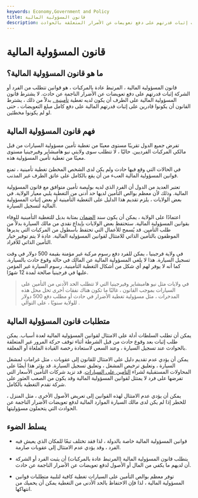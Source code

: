 ```yaml
---
keywords: Economy,Government and Policy
title: قانون المسؤولية المالية
description: قانون المسؤولية المالية هو لائحة قائمة على الدولة تتطلب من مالكي المركبات إثبات قدرتهم على دفع تعويضات عن الأضرار المتعلقة بالحوادث.
---
```


# قانون المسؤولية المالية
## ما هو قانون المسؤولية المالية؟

قانون المسؤولية المالية ، المرتبط عادة بالمركبات ، هو قوانين تتطلب من الفرد أو الشركة إثبات قدرتهم على دفع تعويضات عن الأضرار الناجمة عن حادث. لا يشترط قانون المسؤولية المالية على الطرف أن يكون لديه تغطية [تأمينية .](/insurance) بدلاً من ذلك ، يشترط القانون أن يكونوا قادرين على إثبات قدرتهم المالية على دفع كامل مبلغ التعويضات ، حتى لو لم يكونوا مخطئين.

## فهم قانون المسؤولية المالية

تفرض جميع الدول تقريبًا مستوى معينًا من تغطية تأمين مسؤولية السيارات من قبل مالكي المركبات الفرديين. حاليًا ، لا تتطلب سوى ولايتي نيو هامبشاير وفيرجينيا مستوى معينًا من تغطية تأمين المسؤولية هذه.

في الحالات التي وقع فيها حادث ولم يكن لدى الشخص المخطئ تغطية تأمينية ، تمنع قوانين المسؤولية المالية العبء من أن يقع بالكامل على عاتق الطرف غير المذنب.

تعتبر العديد من الدول أن الفرد الذي لديه بوليصة تأمين متوافق مع قانون المسؤولية المالية. وذلك لأن معظم بوالص التأمين لديها حد أدنى من التغطية يلبي معيار الولاية. في بعض الولايات ، يلزم تقديم هذا الدليل على التغطية التأمينية أو بعض إثبات المسؤولية المالية لتسجيل السيارة.

اعتمادًا على الولاية ، يمكن أن يكون سند [الضمان](/surety) بمثابة بديل للتغطية التأمينية للوفاء بقوانين المسؤولية المالية. ستحتفظ بعض الولايات بإيداع نقدي من مالك السيارة بدلاً من طلب التأمين. قد يُسمح للأعمال التي تحتفظ بأسطول من المركبات التي يديرها الموظفون بالتأمين الذاتي للامتثال لقوانين المسؤولية المالية. عادة لا يتم توفير خيار التأمين الذاتي للأفراد.

في ولاية فرجينيا ، يمكن للفرد دفع رسوم مركبة غير مؤمنة بقيمة 500 دولار في وقت تسجيل السيارة. هذا لا يلغي المسؤولية المالية عن المالك في حالة وقوع حادث بالسيارة. كما أنه لا يوفر لهم أي شكل من أشكال التغطية التأمينية. رسوم السيارة غير المؤمن عليها في فرجينيا صالحة لمدة 12 شهرًا.

> في ولايات مثل نيو هامبشاير وفيرجينيا التي لا تتطلب الحد الأدنى من التأمين على السيارات بموجب القانون ، غالبًا ما تكون هناك نفقات أخرى تحل محل هذه المدخرات ، مثل مسؤولية تغطية الأضرار في حادث أو مطلب دفع 500 دولار للولاية سنويًا ، على التوالي .

>

## متطلبات قانون المسؤولية المالية

يمكن أن تطلب السلطات أدلة على الامتثال لقوانين المسؤولية المالية لعدة أسباب. يمكن طلب إثبات بعد وقوع حادث من قبل الشرطة أثناء توقف حركة المرور غير المتعلقة بالحوادث عند تسجيل السيارة ، وعند السعي لاستعادة رخصة القيادة الملغاة أو المعلقة.

يمكن أن يؤدي عدم تقديم دليل على الامتثال للقانون إلى عقوبات ، مثل غرامات لمشغل السيارة ، وتعليق ترخيص المشغل ، وتعليق تسجيل السيارة. قد يؤثر هذا أيضًا على المحاولات المستقبلية لشراء [التأمين على السيارات](/auto-insurance). قد تزيد شركات التأمين الأسعار التي تفرضها على فرد لا يمتثل لقوانين المسؤولية المالية وقد يكون من الصعب العثور على شركة تقدم التغطية بالكامل.

يمكن أن يؤدي عدم الامتثال لهذه القوانين إلى تعريض الأصول الأخرى ، مثل المنزل ، للخطر إذا لم يكن لدى مالك السيارة الموارد المالية لدفع تعويضات الأضرار الناجمة عن الحوادث التي يتحملون مسؤوليتها.

## يسلط الضوء

- قوانين المسؤولية المالية خاصة بالدولة ، لذا فقد تختلف تبعًا للمكان الذي يعيش فيه الفرد ، وقد يؤدي عدم الامتثال إلى عقوبات صارمة.

- يتطلب قانون المسؤولية المالية (المرتبط عادة بالمركبات) أن يثبت الفرد أو الشركة أن لديهم ما يكفي من المال أو الأصول لدفع تعويضات عن الأضرار الناجمة عن حادث.

- توفر معظم بوالص التأمين على السيارات تغطية كافية لتلبية متطلبات قوانين المسؤولية المالية ، لذا فإن الاحتفاظ بالحد الأدنى من التغطية يمكن أن يحميك من انتهاكها.

